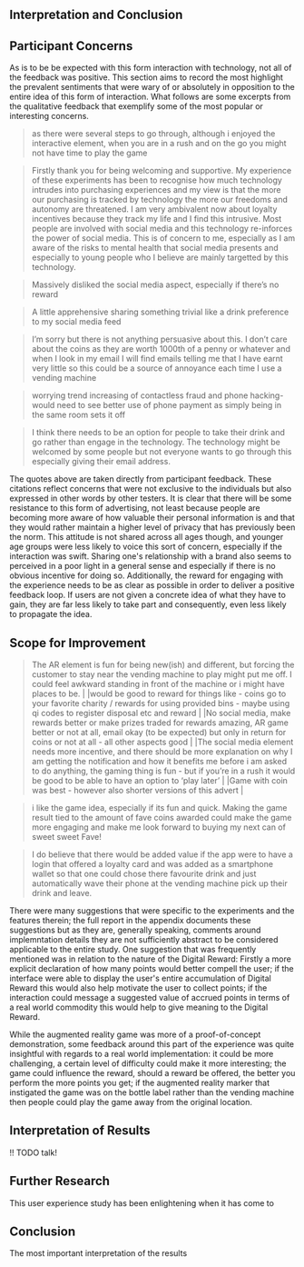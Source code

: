 <section>

# Interpretation and Conclusion

## Participant Concerns

As is to be be expected with this form interaction with technology, not all of the feedback was positive. 
This section aims to record the most highlight the prevalent sentiments that were wary of or absolutely in opposition to the entire idea of this form of interaction.
What follows are some excerpts from the qualitative feedback that exemplify some of the most popular or interesting concerns.

> as there were several steps to go through, although i enjoyed the interactive element, when you are in a rush and on the go you might not have time to play the game

> Firstly thank you for being welcoming and supportive. My experience of these experiments has been to recognise how much technology intrudes into purchasing experiences and my view is that the more our purchasing is tracked by technology the more our freedoms and autonomy are threatened. 
I am very ambivalent now about loyalty incentives because they track my life and I find this intrusive. Most people are involved with social media and this technology re-inforces the power of social media. This is of concern to me, especially as I am aware of the risks to mental health that social media presents and especially to young people who I believe are mainly targetted by this technology.

> Massively disliked the social media aspect, especially if there’s no reward

> A little apprehensive sharing something trivial like a drink preference to my social media feed

> I’m sorry but there is not anything persuasive about this. 
I don’t care about the coins as they are worth 1000th of a penny or whatever and when I look in my email I will find emails telling me that I have earnt very little so this could be a source of annoyance each time I use a vending machine

> worrying trend increasing of contactless fraud and phone hacking- would need to see better use of phone payment as simply being in the same room sets it off

> I think there needs to be an option for people to take their drink and go rather than engage in the technology. 
The technology might be welcomed by some people but not everyone wants to go through this especially giving their email address.

The quotes above are taken directly from participant feedback. These citations reflect concerns that were not exclusive to the individuals but also expressed in other words by other testers.
It is clear that there will be some resistance to this form of advertising, not least because people are becoming more aware of how valuable their personal information is and that they would rather maintain a higher level of privacy that has previously been the norm.
This attitude is not shared across all ages though, and younger age groups were less likely to voice this sort of concern, especially if the interaction was swift.
Sharing one's relationship with a brand also seems to perceived in a poor light in a general sense and especially if there is no obvious incentive for doing so.
Additionally, the reward for engaging with the experience needs to be as clear as possible in order to deliver a positive feedback loop. 
If users are not given a concrete idea of what they have to gain, they are far less likely to take part and consequently, even less likely to propagate the idea.

## Scope for Improvement

> The AR element is fun for being new(ish) and different, but forcing the customer to stay near the vending machine to play might put me off. I could feel awkward standing in front of the machine or i might have places to be. | |would be good to reward for things like - coins go to your favorite charity / rewards for using provided bins - maybe using qi codes to register disposal etc and reward | |No social media, make rewards better or make prizes traded for rewards amazing, AR game better or not at all, email okay (to be expected) but only in return for coins or not at all - all other aspects good | |The social media element needs more incentive, and there should be more explanation on why I am getting the notification and how it benefits me before i am asked to do anything, the gaming thing is fun - but if you’re in a rush it would be good to be able to have an option to ‘play later’ | |Game with coin was best - however also shorter versions of this advert |

> i like the game idea, especially if its fun and quick. Making the game result tied to the amount of fave coins awarded could make the game more engaging and make me look forward to buying my next can of sweet sweet Fave!

> I do believe that there would be added value if the app were to have a login that offered a loyalty card and was added as a smartphone wallet so that one could chose there favourite drink and just automatically wave their phone at the vending machine pick up their drink and leave.

There were many suggestions that were specific to the experiments and the features therein; 
the full report in the appendix documents these suggestions but as they are, generally speaking, comments around implemntation details they are not sufficiently abstract to be considered applicable to the entire study.
One suggestion that was frequently mentioned was in relation to the nature of the Digital Reward:
Firstly a more explicit declaration of how many points would better compell the user;
if the interface were able to display the user's entire accumulation of Digital Reward this would also help motivate the user to collect points;
if the interaction could message a suggested value of accrued points in terms of a real world commodity this would help to give meaning to the Digital Reward.

While the augmented reality game was more of a proof-of-concept demonstration, some feedback around this part of the experience was quite insightful with regards to a real world implementation:
it could be more challenging, a certain level of difficulty could make it more interesting;
the game could influence the reward, should a reward be offered, the better you perform the more points you get;
if the augmented reality marker that instigated the game was on the bottle label rather than the vending machine then people could play the game away from the original location.


## Interpretation of Results

!! TODO talk!

## Further Research

This user experience study has been enlightening when it has come to 

## Conclusion

The most important interpretation of the results 

</section>
